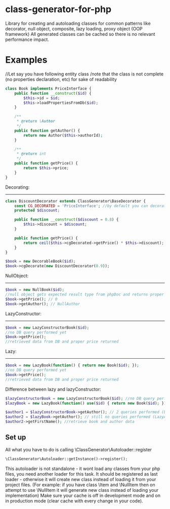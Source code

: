 class-generator-for-php
=======================

Library for creating and autoloading classes for common patterns like decorator, null object, composite, lazy loading, proxy object (OOP framework)
All generated classes can be cached so there is no relevant performance impact.

Examples
========

//Let say you have following entity class /note that the class is not complete (no properties declaration, etc) for sake of readability
```php
class Book implements PriceInterface {
    public function __construct($id) {
        $this->id = $id;
        $this->loadPropertiesFromDb($id);
    }

    /**
     * @return \Author
     */
    public function getAuthor() {
        return new Author($this->authorId);
    }

    /**
     * @return int
     */
    public function getPrice() {
        return $this->price;
    }
}
```

Decorating:
___________
```php
class DiscountDecorator extends ClassGenerator\BaseDecorator {
    const CG_DECORATED = 'PriceInterface'; //by default you can decorate any class. This const will restrict to given interface or class
    protected $discount;

    public function __construct($discount = 0.8) {
        $this->discount = $discount;
    }

    public function getPrice() {
        return ceil($this->cgDecorated->getPrice() * $this->discount);
    }
}

$book = new DecorableBook($id);
$book->cgDecorate(new DiscountDecorator(0.9));
```

NullObject:
___________
```php
$book = new NullBook($id);
//null object gets expected result type from phpDoc and returns proper empty value
$book->getPrice(); // 0
$book->getAuthor(); // NullAuthor
```

LazyConstructor:
___________
```php
$book = new LazyConstructorBook($id);
//no DB query performed yet
$book->getPrice();
//retrieved data from DB and proper price returned
```

Lazy:
_____
```php
$book = new LazyBook(function() { return new Book($id); });
//no DB query performed yet
$book->getPrice();
//retrieved data from DB and proper price returned
```

Difference between lazy and lazyConstructor:
```php
$lazyConstructorBook = new LazyConstructorBook($id); //no DB query performed yet
$lazyBook = new LazyBook(function() use($id) { return new Book($id); }); //no DB query performed yet

$author1 = $lazyConstructorBook->getAuthor(); // 2 queries performed (book and author)
$author2 = $lazyBook->getAuthor(); // still no queries performed (LazyAuthor returned)
$author2->getFirstName(); //retrieve book and author data
```

Set up
------

All what you have to do is calling \ClassGenerator\Autoloader::register

```php
\ClassGenerator\Autoloader::getInstance()->register();
```

This autoloader is not standalone - it wont load any classes from your php files, you need another loader for this task.
It should be registered as last loader - otherwise it will create new class instead of loading it from your project files. (For example: if you have class \Item and \NullItem then on attempt to use \NullItem it will generate new class instead of loading your implementation)
Make sure your cache is off in development mode and on in production mode (clear cache with every change in your code).

